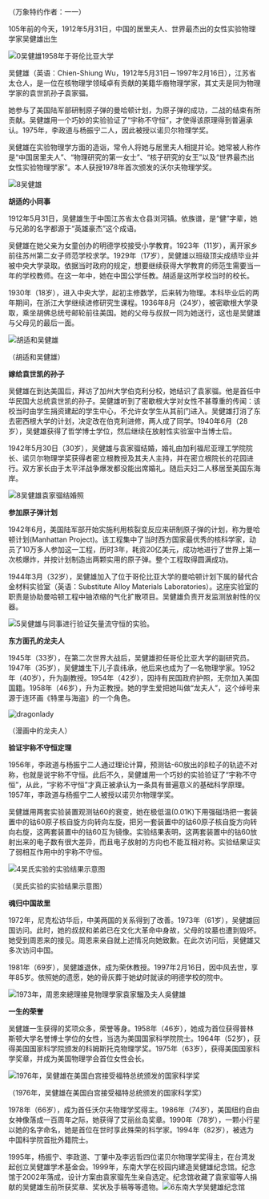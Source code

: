 （万象特约作者：一一）

105年前的今天，1912年5月31日，中国的居里夫人、世界最杰出的女性实验物理学家吴健雄出生

![0吴健雄1958年于哥伦比亚大学](0吴健雄1958年于哥伦比亚大学.jpg)

吴健雄（英语：Chien-Shiung Wu，1912年5月31日－1997年2月16日），江苏省太仓人，是一位在核物理学领域卓有贡献的美籍华裔物理学家，其丈夫是同为物理学家的袁世凯孙子袁家骝。

她参与了美国陆军部研制原子弹的曼哈顿计划，为原子弹的成功，二战的结束有所贡献。吴健雄用一个巧妙的实验验证了“宇称不守恒”，才使得该原理得到普遍承认。1975年，李政道与杨振宁二人，因此被授以诺贝尔物理学奖。

吴健雄在实验物理学方面的造诣，常令人将她与居里夫人相提并论。她常被人称作是“中国居里夫人”、“物理研究的第一女士”、“核子研究的女王”以及“世界最杰出女性实验物理学家”。本人获授1978年首次颁发的沃尔夫物理学奖。

![8吴健雄](8吴健雄.jpg)

**胡适的小同事**

1912年5月31日，吴健雄生于中国江苏省太仓县浏河镇。依族谱，是“健”字辈，她与兄弟的名字都源于“英雄豪杰”这个成语。

吴健雄在她父亲为女童创办的明德学校接受小学教育。1923年（11岁），离开家乡前往苏州第二女子师范学校求学。1929年（17岁），吴健雄以班级顶尖成绩毕业并被中央大学录取。依据当时政府的规定，想要继续获得大学教育的师范生需要当一年的学校教师。在这一年中，她在中国公学任教。胡适是这所学校当时的校长。

1930年（18岁），进入中央大学，起初主修数学，后来转为物理。本科毕业后的两年期间，在浙江大学继续进修研究生课程。1936年8月（24岁），被密歇根大学录取，乘坐胡佛总统号邮轮前往美国。她的父母与叔叔一同为她送行，这也是吴健雄与父母见的最后一面。

![胡适和吴健雄](胡适和吴健雄.jpeg)

（胡适和吴健雄）



**嫁给袁世凯的孙子**

吴健雄在到达美国后，拜访了加州大学伯克利分校，她结识了袁家骝。他是首任中华民国大总统袁世凯的孙子。吴健雄听到了密歇根大学对女性不甚尊重的传闻：该校当时由学生捐资建起的学生中心，不允许女学生从其前门进入。吴健雄打消了东去密西根大学的计划，决定改在伯克利进修，两人成了同学。1940年6月（28岁），吴健雄获得了哲学博士学位，然后继续在放射性实验室中当博士后。

1942年5月30日（30岁），吴健雄与袁家骝结婚，婚礼由加利福尼亚理工学院院长、诺贝尔物理学奖获得者密立根教授及其夫人主持，并在密立根院长的花园进行。双方家长由于太平洋战争爆发都没能出席婚礼。随后夫妇二人移居至美国东海岸。

![8吴健雄袁家骝结婚照](8吴健雄袁家骝结婚照.jpg)

**参加原子弹计划**

1942年6月，美国陆军部开始实施利用核裂变反应来研制原子弹的计划，称为曼哈顿计划(Manhattan Project)。该工程集中了当时西方国家最优秀的核科学家，动员了10万多人参加这一工程，历时3年，耗资20亿美元，成功地进行了世界上第一次核爆炸，并按计划制造出两颗实用的原子弹。整个工程取得圆满成功。

1944年3月（32岁），吴健雄加入了位于哥伦比亚大学的曼哈顿计划下属的替代合金材料实验室（英语：Substitute Alloy Materials Laboratories）。这座实验室的职责是协助曼哈顿工程中铀浓缩的气化扩散项目。吴健雄负责开发监测放射性的仪器。

![5吴健雄与同事进行验证矢量流守恒的实验。](5吴健雄与同事进行验证矢量流守恒的实验。.jpg)

**东方面孔的龙夫人**

1945年（33岁），在第二次世界大战后，吴健雄担任哥伦比亚大学的副研究员。1947年（35岁），吴健雄生下儿子袁纬承，他后来也成为了一名物理学家。1952年（40岁），升为副教授。1954年（42岁），因持有民国政府护照，无奈加入美国国籍。1958年（46岁），升为正教授。她的学生爱把她叫做“龙夫人”，这个绰号来源于连环画《特里与海盗》的一个角色。

![dragonlady](dragonlady.jpeg)

（漫画中的龙夫人）

**验证宇称不守恒定理**

1956年，李政道与杨振宁二人通过理论计算，预测钴-60放出的β粒子的轨迹不对称，也就是说宇称不守恒。此后不久，吴健雄用一个巧妙的实验验证了“宇称不守恒”，从此，“宇称不守恒”才真正被承认为一条具有普遍意义的基础科学原理。1957年，李政道与杨振宁二人被授以诺贝尔物理学奖。

吴健雄用两套实验装置观测钴60的衰变，她在极低温(0.01K)下用强磁场把一套装置中的钴60原子核自旋方向转向左旋，把另一套装置中的钴60原子核自旋方向转向右旋，这两套装置中的钴60互为镜像。实验结果表明，这两套装置中的钴60放射出来的电子数有很大差异，而且电子放射的方向也不能互相对称。实验结果证实了弱相互作用中的宇称不守恒。

![4吴氏实验的实验结果示意图](4吴氏实验的实验结果示意图.jpg)

（吴氏实验的实验结果示意图）

**魂归中国故里**

1972年，尼克松访华后，中美两国的关系得到了改善。1973年（61岁），吴健雄回国访问。此时，她的叔叔和弟弟已在文化大革命中身故，父母的坟墓也遭到毁坏。她受到周恩来的接见。周恩来亲自就上述情况向她致歉。在此次访问后，吴健雄又多次访问中国。

1981年（69岁），吴健雄退休，成为荣休教授。1997年2月16日，因中风去世，享年85岁。依照她的遗愿，她的骨灰葬于她幼时就读的明德学校的院中。

![1973年，周恩來總理接見物理學家袁家騮及夫人吳健雄](1973年，周恩來總理接見物理學家袁家騮及夫人吳健雄.jpeg)



**一生的荣誉**

吴健雄一生获得的奖项众多，荣誉等身。1958年（46岁），她成为首位获得普林斯顿大学名誉博士学位的女性，当选为美国国家科学院院士。1964年（52岁），获得美国国家科学院颁发的科姆斯托克物理学奖。1975年（63岁），获得美国国家科学奖章，并成为美国物理学会首位女性会长。

![1976年，吴健雄在美国白宫接受福特总统颁发的国家科学奖](1976年，吴健雄在美国白宫接受福特总统颁发的国家科学奖.jpeg)

（1976年，吴健雄在美国白宫接受福特总统颁发的国家科学奖）

1978年（66岁），成为首任沃尔夫物理学奖得主。1986年（74岁），美国纽约自由女神像落成一百周年之际，她获得了艾丽丝岛奖章。1990年（78岁），一颗小行星以她的名字命名，她是首位在世时享此殊荣的科学家。1994年（82岁），被选为中国科学院首批外籍院士。

1995年，杨振宁、李政道、丁肇中及李远哲四位诺贝尔物理学奖得主，在台湾发起创立吴健雄学术基金会。1999年，东南大学在校园内建造吴健雄纪念馆。纪念馆于2002年落成，设计方案由袁家骝先生亲自选定。纪念馆收藏了袁家骝等人捐献的吴健雄生前所获奖章、奖状及手稿等等遗物。![6东南大学吴健雄纪念馆](6东南大学吴健雄纪念馆.jpg)

